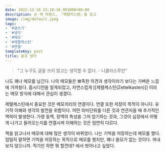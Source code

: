```yaml
---
date: 2022-12-10 23:18:16.991000+00:00
description: 숀 케 아렌스, 『제텔카스텐』을 읽고
image: /img/default.jpeg
tags:
- '#글쓰기'
- '#생각'
- '#메모'
- '#제텔케스틴'
- '#연결'
templateKey: post
title: 글과 생각
---
```


> "그 누구도 글을 쓰지 않고는 생각할 수 없다. - 니클라스루만"

나도 꽤나 메모를 남긴다. 나의 메모들은 뾰족한 의견과 생각이라기 보다는 가벼운 느낌에 가까웠다. 옵시디언을 알게되었고, 자연스럽게 [[제텔케스틴(Zettelkasten)]] 이라는 메모 방식에 대해서 관심이 생겼다.

제텔케스틴에서 중요한 것은 메모끼리의 연결이다. 연결 또한 저장이 목적이 아니다. 유기적 이해와 생각의 발전을 위함이다. 어떤 의미단위를 다른 것과 연관지을 때 추가적인 맥락이 발생한다. 가령 동맥, 정맥의 특성을 그저 암기하는 것과, 그것이 심장에서 어떻게 나가고 들어오는지를 연결시켜 이해하는 것은 엄연히 다르다. 

책을 읽고나서 메모에 대해 많은 생각이 바뀌었다. 나는 기억을 저장하는데 메모를 했다. 엄밀히 말하면 기억을 저장하는 목적으로 메모를 했지만, 꽤나 쓸모가 없는 것이다. 꺼내보지 않으니까. 적기만 하면 뭐 할껀데? 에서 벗어나고 싶었다.